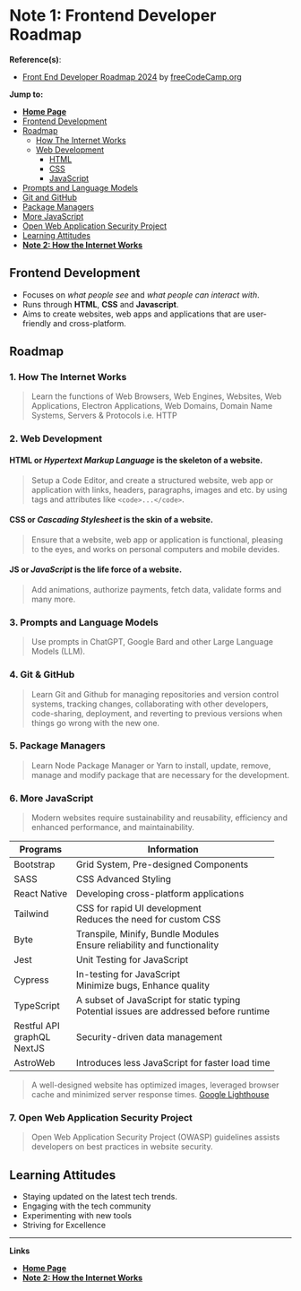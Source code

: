 # Note 1: Frontend Developer Roadmap

**Reference(s)**:
- [Front End Developer Roadmap 2024](https://www.youtube.com/watch?v=9He4UBLyk8Y&list=PLWKjhJtqVAbmMuZ3saqRIBimAKIMYkt0E) by [freeCodeCamp.org](https://freecodecamp.org/)

**Jump to:**
- [**Home Page**](/index.md)
- [Frontend Development](#frontend-development)
- [Roadmap](#roadmap)
  - [How The Internet Works](#1-how-the-internet-works)
  - [Web Development](#2-web-development)
    - [HTML](#html-or-hypertext-markup-language-is-the-skeleton-of-a-website)
    - [CSS](#css-or-cascading-stylesheet-is-the-skin-of-a-website)
    - [JavaScript](#js-or-javascript-is-the-life-force-of-a-website)
- [Prompts and Language Models](#3-prompts-and-language-models)
- [Git and GitHub](#4-git--github)
- [Package Managers](#5-package-managers)
- [More JavaScript](#6-more-javascript)
- [Open Web Application Security Project](#7-open-web-application-security-project)
- [Learning Attitudes](#learning-attitudes)
- [**Note 2: How the Internet Works**](/02-how-the-internet-works/02-01.md)

## Frontend Development
- Focuses on *what people see* and *what people can interact with*.
- Runs through **HTML**, **CSS** and **Javascript**.
- Aims to create websites, web apps and applications that are user-friendly and cross-platform.

## Roadmap

### 1. How The Internet Works

> Learn the functions of Web Browsers, Web Engines, Websites, Web Applications, Electron Applications, Web Domains, Domain Name Systems, Servers & Protocols i.e. HTTP

### 2. Web Development
#### **HTML** or *Hypertext Markup Language* is the skeleton of a website.
> Setup a Code Editor, and create a structured website, web app or application with links, headers, paragraphs, images and etc. by using tags and attributes like ```<code>...</code>```.

#### **CSS** or *Cascading Stylesheet* is the skin of a website.
> Ensure that a website, web app or application is functional, pleasing to the eyes, and works on personal computers and mobile devides.

#### **JS** or *JavaScript* is the life force of a website.
> Add animations, authorize payments, fetch data, validate forms and many more.

### 3. Prompts and Language Models
> Use prompts in ChatGPT, Google Bard and other Large Language Models (LLM).

### 4. Git & GitHub

> Learn Git and Github for managing repositories and version control systems, tracking changes, collaborating with other developers, code-sharing, deployment, and reverting to previous versions when things go wrong with the new one.

### 5. Package Managers

> Learn Node Package Manager or Yarn to install, update, remove, manage and modify package that are necessary for the development. 

### 6. More JavaScript

> Modern websites require sustainability and reusability, efficiency and enhanced performance, and maintainability.

|Programs|Information|
|--------|-----------|
|Bootstrap|Grid System, Pre-designed Components|
|SASS| CSS Advanced Styling|
|React Native|Developing cross-platform applications|
|Tailwind|CSS for rapid UI development <br/> Reduces the need for custom CSS|
|Byte|Transpile, Minify, Bundle Modules <br/> Ensure reliability and functionality|
|Jest|Unit Testing for JavaScript|
|Cypress|In-testing for JavaScript <br/> Minimize bugs, Enhance quality|
|TypeScript|A subset of JavaScript for static typing <br/> Potential issues are addressed before runtime|
|Restful API <br/> graphQL <br/> NextJS|Security-driven data management|
|AstroWeb|Introduces less JavaScript for faster load time|

> A well-designed website has optimized images, leveraged browser cache and minimized server response times. [Google Lighthouse](https://lighthous.google.com/)

### 7. Open Web Application Security Project
> Open Web  Application Security Project (OWASP)
guidelines assists developers on best practices in website security.

## Learning Attitudes
- Staying updated on the latest tech trends.
- Engaging with the tech community
- Experimenting with new tools
- Striving for Excellence

****
**Links**
- [**Home Page**](/index.md)
- [**Note 2: How the Internet Works**](/02-how-the-internet-works/02-01.md)








